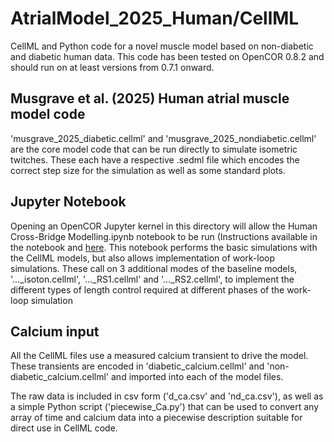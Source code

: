 # AtrialModel_2025_Human/CellML
CellML and Python code for a novel muscle model based on non-diabetic and diabetic human data. This code has been tested on OpenCOR 0.8.2 and should run on at least versions from 0.7.1 onward. 

## Musgrave et al. (2025) Human atrial muscle model code

'musgrave_2025_diabetic.cellml' and 'musgrave_2025_nondiabetic.cellml' are the core model code that can be run directly to simulate isometric twitches. These each have a respective .sedml file which encodes the correct step size for the simulation as well as some standard plots.

## Jupyter Notebook

Opening an OpenCOR Jupyter kernel in this directory will allow the Human Cross-Bridge Modelling.ipynb notebook to be run (Instructions available in the notebook and [here](https://models.physiomeproject.org/e/afd). This notebook performs the basic simulations with the CellML models, but also allows implementation of work-loop simulations. These call on 3 additional modes of the baseline models, '..._isoton.cellml', '..._RS1.cellml' and '..._RS2.cellml', to implement the different types of length control required at different phases of the work-loop simulation

## Calcium input

All the CellML files use a measured calcium transient to drive the model. These transients are encoded in 'diabetic_calcium.cellml' and 'non-diabetic_calcium.cellml' and imported into each of the model files.

The raw data is included in csv form ('d_ca.csv' and 'nd_ca.csv'), as well as a simple Python script ('piecewise_Ca.py') that can be used to convert any array of time and calcium data into a piecewise description suitable for direct use in CellML code.